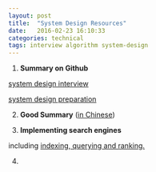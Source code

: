 ```yaml
---
layout: post
title:  "System Design Resources"
date:   2016-02-23 16:10:33
categories: technical
tags: interview algorithm system-design
---
```

1. **Summary on Github**

  [system design interview](https://github.com/checkcheckzz/system-design-interview)

  [system design preparation](https://github.com/shashank88/system_design)

2. **Good Summary** ([in Chinese](http://www.mitbbs.com/article_t/JobHunting/32777529.html))

3. **Implementing search engines**

  including [indexing, querying and ranking.](http://www.ardendertat.com/2012/01/11/implementing-search-engines/)

4.
